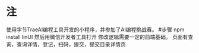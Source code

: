 # 注
使用字节TraeAI编程工具开发的小程序，并参加了AI编程挑战赛。
#步骤 npm install linUI 然后用微信开发者工具打开
修改逻辑需要一定的前端基础。
页面有查询，查询详情，登记，扫码，提交，提交目录详情页
